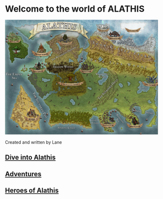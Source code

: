 # Welcome to the world of ALATHIS

![Alathis](files/AlathisWorld.jpg)

Created and written by Lane

## [Dive into Alathis](Alathis/index.md)

## [Adventures](Adventures/index.md)

## [Heroes of Alathis](Heroes/index.md)